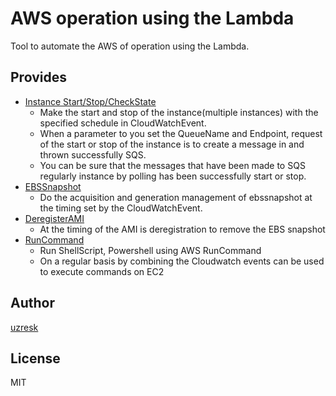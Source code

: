 AWS operation using the Lambda
==============================

Tool to automate the AWS of operation using the Lambda.


Provides
-----------------------------
- [Instance Start/Stop/CheckState](./instance/README.md)
    - Make the start and stop of the instance(multiple instances) with the specified schedule in CloudWatchEvent.
    - When a parameter to you set the QueueName and Endpoint, request of the start or stop of the instance is to create a message in and thrown successfully SQS.
    - You can be sure that the messages that have been made to SQS regularly instance by polling has been successfully start or stop.
- [EBSSnapshot](./ebs-snapshot/README.md)
    - Do the acquisition and generation management of ebssnapshot at the timing set by the CloudWatchEvent.
- [DeregisterAMI](./deregister-ami/README.md)
     - At the timing of the AMI is deregistration to remove the EBS snapshot
- [RunCommand](./run-command/README.md)
     - Run ShellScript, Powershell using AWS RunCommand
     - On a regular basis by combining the Cloudwatch events can be used to execute commands on EC2

Author
----------------------------
[uzresk](https://twitter.com/uzresk)

License
----------------------------
MIT
